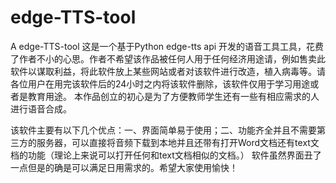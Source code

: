 # edge-TTS-tool
A edge-TTS-tool
这是一个基于Python edge-tts api 开发的语音工具工具，花费了作者不小的心思。作者不希望该作品被任何人用于任何经济用途请，例如售卖此软件以谋取利益，将此软件放上某些网站或者对该软件进行改造，植入病毒等。请各位用户在用完该软件后的24小时之内将该软件删除，该软件仅用于学习用途或者是教育用途。
本作品创立的初心是为了方便教师学生还有一些有相应需求的人进行语音合成。
                                                                     
该软件主要有以下几个优点：一、界面简单易于使用；二、功能齐全并且不需要第三方的服务器，可以直接将音频下载到本地并且还带有打开Word文档还有text文档的功能（理论上来说可以打开任何和text文档相似的文档。）
软件虽然界面丑了一点但是的确是可以满足日用需求的。希望大家使用愉快！
